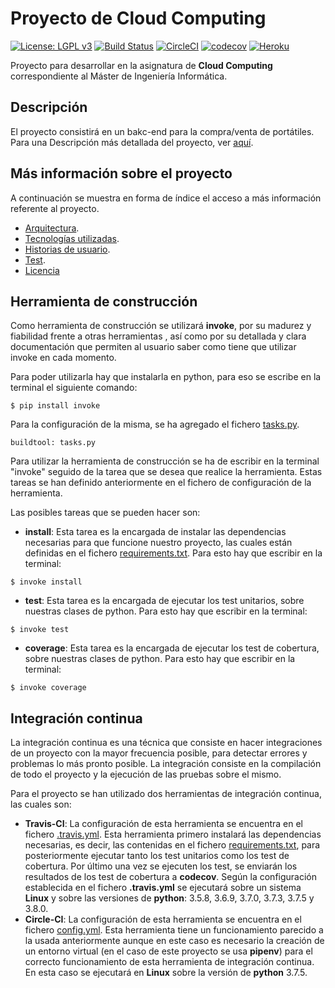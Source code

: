 # Proyecto de Cloud Computing

[![License: LGPL v3](https://img.shields.io/badge/License-GPL%20v3-blue.svg)](https://www.gnu.org/licenses/gpl-3.0)
[![Build Status](https://travis-ci.com/NSInductus/CC_Proyecto.svg?branch=master)](https://travis-ci.com/NSInductus/CC_Proyecto)
[![CircleCI](https://circleci.com/gh/NSInductus/CC_Proyecto.svg?style=svg)](https://circleci.com/gh/NSInductus/CC_Proyecto)
[![codecov](https://codecov.io/gh/NSInductus/CC_Proyecto/branch/master/graph/badge.svg)](https://codecov.io/gh/NSInductus/CC_Proyecto)
[![Heroku](https://www.herokucdn.com/deploy/button.svg)](https://cc-proyecto.herokuapp.com/)

Proyecto para desarrollar en la asignatura de **Cloud Computing** correspondiente al Máster de Ingeniería Informática.

## Descripción

El proyecto consistirá en un bakc-end para la compra/venta de portátiles. Para una Descripción más detallada del proyecto, ver [aquí](docs/descripcion.md).

## Más información sobre el proyecto

A continuación se muestra en forma de índice el acceso a más información referente al proyecto.

* [Arquitectura](docs/arquitectura.md).
* [Tecnologías utilizadas](docs/tecnologias.md).
* [Historias de usuario](docs/historias_de_usuario.md).
* [Test](docs/test.md).
* [Licencia](docs/licencia-md)

## Herramienta de construcción

Como herramienta de construcción se utilizará **invoke**, por su madurez y fiabilidad frente a otras herramientas , así como por su detallada y clara documentación que permiten al usuario saber como tiene que utilizar invoke en cada momento.

Para poder utilizarla hay que instalarla en python, para eso se escribe en la terminal el siguiente comando:

```shell
$ pip install invoke
```

Para la configuración de la misma, se ha agregado el fichero [tasks.py](https://github.com/NSInductus/CC_Proyecto/blob/master/tasks.py).


```
buildtool: tasks.py
```

Para utilizar la herramienta de construcción se ha de escribir en la terminal "invoke" seguido de la tarea que se desea que realice la herramienta. Estas tareas se han definido anteriormente en el fichero de configuración de la herramienta.

Las posibles tareas que se pueden hacer son:

* **install**: Esta tarea es la encargada de instalar las dependencias necesarias para que funcione nuestro proyecto, las cuales están definidas en el fichero [requirements.txt](https://github.com/NSInductus/CC_Proyecto/blob/master/requirements.txt). Para esto hay que escribir en la terminal:
```
$ invoke install
```

* **test**: Esta tarea es la encargada de ejecutar los test unitarios, sobre nuestras clases de python. Para esto hay que escribir en la terminal:
```
$ invoke test
```

* **coverage**: Esta tarea es la encargada de ejecutar los test de cobertura, sobre nuestras clases de python. Para esto hay que escribir en la terminal:
```
$ invoke coverage
```


## Integración continua

La integración continua es una técnica que consiste en hacer integraciones de un proyecto con la mayor frecuencia posible, para detectar errores y problemas lo más pronto posible. La integración consiste en la compilación de todo el proyecto y la ejecución de las pruebas sobre el mismo.

Para el proyecto se han utilizado dos herramientas de integración continua, las cuales son:

* **Travis-CI**: La configuración de esta herramienta se encuentra en el fichero [.travis.yml](https://github.com/NSInductus/CC_Proyecto/blob/master/.travis.yml). Esta herramienta primero instalará las dependencias necesarias, es decir, las contenidas en el fichero [requirements.txt](https://github.com/NSInductus/CC_Proyecto/blob/master/requirements.txt), para posteriormente ejecutar tanto los test unitarios como los test de cobertura. Por último una vez se ejecuten los test, se enviarán los resultados de los test de cobertura a **codecov**. Según la configuración establecida en el fichero **.travis.yml** se ejecutará sobre un sistema **Linux** y sobre las versiones de **python**: 3.5.8, 3.6.9, 3.7.0, 3.7.3, 3.7.5 y 3.8.0.
* **Circle-CI**: La configuración de esta herramienta se encuentra en el fichero [config.yml](https://github.com/NSInductus/CC_Proyecto/blob/master/.circleci/config.yml). Esta herramienta tiene un funcionamiento parecido a la usada anteriormente aunque en este caso es necesario la creación de un entorno virtual (en el caso de este proyecto se usa **pipenv**) para el correcto funcionamiento de esta herramienta de integración continua. En esta caso se ejecutará en **Linux** sobre la versión de **python** 3.7.5.
